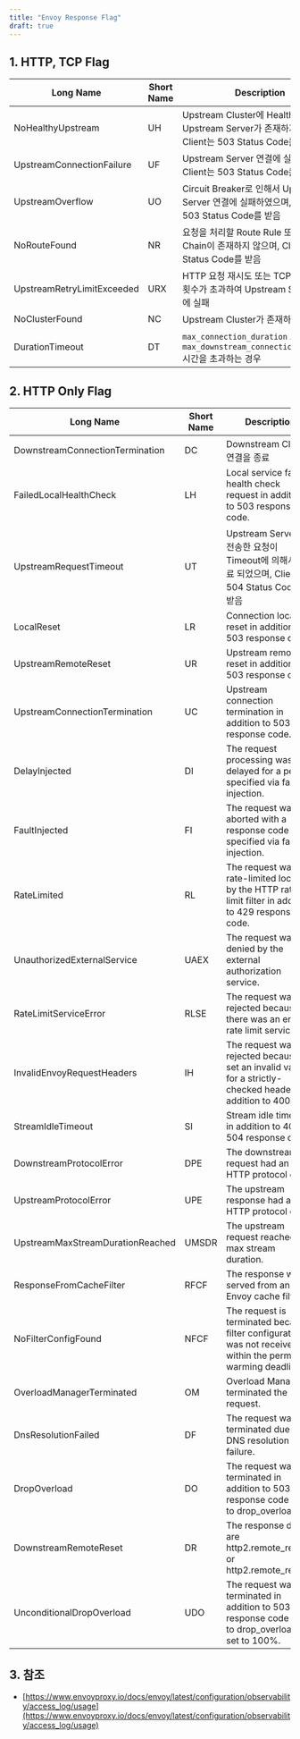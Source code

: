 ```yaml
---
title: "Envoy Response Flag"
draft: true
---
```


## 1. HTTP, TCP Flag

| Long Name | Short Name | Description |
|---|---|---|
| NoHealthyUpstream          | UH  | Upstream Cluster에 Health 상태의 Upstream Server가 존재하지 않으며, Client는 503 Status Code를 받음 |
| UpstreamConnectionFailure  | UF  | Upstream Server 연결에 실패하였으며, Client는 503 Status Code를 받음 |
| UpstreamOverflow           | UO  | Circuit Breaker로 인해서 Upstream Server 연결에 실패하였으며, Client는 503 Status Code를 받음 |
| NoRouteFound               | NR  | 요청을 처리할 Route Rule 또는 Filter Chain이 존재하지 않으며, Client는 404 Status Code를 받음 |
| UpstreamRetryLimitExceeded | URX | HTTP 요청 재시도 또는 TCP 재접속 시도 횟수가 초과하여 Upstream Server 연결에 실패 |
| NoClusterFound             | NC  | Upstream Cluster가 존재하지 않음 |
| DurationTimeout            | DT  | `max_connection_duration` 또는 `max_downstream_connection_duration` 시간을 초과하는 경우 |

## 2. HTTP Only Flag

| Long Name | Short Name | Description |
|---|---|---|
| DownstreamConnectionTermination  | DC    | Downstream Client가 연결을 종료 |
| FailedLocalHealthCheck           | LH    | Local service failed health check request in addition to 503 response code. |
| UpstreamRequestTimeout           | UT    | Upstream Server로 전송한 요청이 Timeout에 의해서 종료 되었으며, Client는 504 Status Code를 받음 |
| LocalReset                       | LR    | Connection local reset in addition to 503 response code. |
| UpstreamRemoteReset              | UR    | Upstream remote reset in addition to 503 response code. |
| UpstreamConnectionTermination    | UC    | Upstream connection termination in addition to 503 response code. |
| DelayInjected                    | DI    | The request processing was delayed for a period specified via fault injection. |
| FaultInjected                    | FI    | The request was aborted with a response code specified via fault injection. |
| RateLimited                      | RL    | The request was rate-limited locally by the HTTP rate limit filter in addition to 429 response code. |
| UnauthorizedExternalService      | UAEX  | The request was denied by the external authorization service. |
| RateLimitServiceError            | RLSE  | The request was rejected because there was an error in rate limit service. |
| InvalidEnvoyRequestHeaders       | IH    | The request was rejected because it set an invalid value for a strictly-checked header in addition to 400. |
| StreamIdleTimeout                | SI    | Stream idle timeout in addition to 408 or 504 response code. |
| DownstreamProtocolError          | DPE   | The downstream request had an HTTP protocol error. |
| UpstreamProtocolError            | UPE   | The upstream response had an HTTP protocol error. |
| UpstreamMaxStreamDurationReached | UMSDR | The upstream request reached max stream duration. |
| ResponseFromCacheFilter          | RFCF  | The response was served from an Envoy cache filter. |
| NoFilterConfigFound              | NFCF  | The request is terminated because filter configuration was not received within the permitted warming deadline. |
| OverloadManagerTerminated        | OM    | Overload Manager terminated the request. |
| DnsResolutionFailed              | DF    | The request was terminated due to DNS resolution failure. |
| DropOverload                     | DO    | The request was terminated in addition to 503 response code due to drop_overloads. |
| DownstreamRemoteReset            | DR    | The response details are http2.remote_reset or http2.remote_refuse. |
| UnconditionalDropOverload        | UDO   | The request was terminated in addition to 503 response code due to drop_overloads is set to 100%. |

## 3. 참조

* [https://www.envoyproxy.io/docs/envoy/latest/configuration/observability/access_log/usage](https://www.envoyproxy.io/docs/envoy/latest/configuration/observability/access_log/usage)

